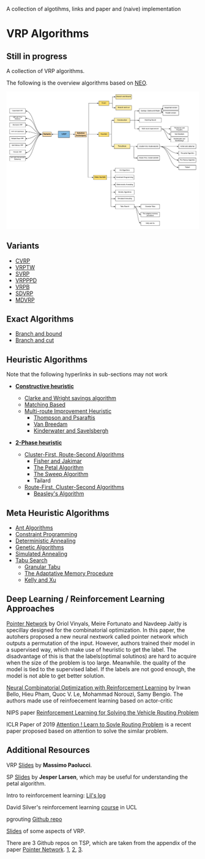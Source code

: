 A collection of algotihms, links and paper and (naive) implementation

# VRP Algorithms
## Still in progress

A collection of VRP algorithms.

The following is the overview algorithms based on [NEO](http://neo.lcc.uma.es/vrp/solution-methods/).

![Overview](https://github.com/4342315yc/VRP-Algorithms/blob/master/Images/Overview.png)

## Variants
* [CVRP](https://github.com/4342315yc/VRP-Algorithms/blob/master/Variants/README.md#capacitated-vrpcvrp)
* [VRPTW](https://github.com/4342315yc/VRP-Algorithms/blob/master/Variants/README.md#vrp-with-time-windowvrptw)
* [SVRP](https://github.com/4342315yc/VRP-Algorithms/blob/master/Variants/README.md#stochastic-vrpsvrp)
* [VRPPPD](https://github.com/4342315yc/VRP-Algorithms/blob/master/Variants/README.md#vrp-with-pick-up-and-deliveringvrppd)
* [VRPB](https://github.com/4342315yc/VRP-Algorithms/blob/master/Variants/README.md#vrp-with-backhaulsvrpb)
* [SDVRP](https://github.com/4342315yc/VRP-Algorithms/blob/master/Variants/README.md#stochastic-vrpsvrp)
* [MDVRP](https://github.com/4342315yc/VRP-Algorithms/blob/master/Variants/README.md#multiple-depot-vrpmdvrp)

## Exact Algorithms
* [Branch and bound](https://github.com/4342315yc/VRP-Algorithms/tree/master/Exact)
* [Branch and cut](https://github.com/4342315yc/VRP-Algorithms/tree/master/Exact)

## Heuristic Algorithms

Note that the following hyperlinks in sub-sections may not work

* **[Constructive heuristic](https://github.com/4342315yc/VRP-Algorithms/tree/master/Heuristic/Constructive)**
  * [Clarke and Wright savings algorithm](https://github.com/4342315yc/VRP-Algorithms/tree/master/Heuristic/Constructive/#clarke-and-wright-savings-algorithm)
  * [Matching Based](https://github.com/4342315yc/VRP-Algorithms/tree/master/Heuristic/Constructive/#matching-based)
  * [Multi-route Improvement Heuristic](https://github.com/4342315yc/VRP-Algorithms/tree/master/Heuristic/Constructive/#multi-route-improvement-heuristic)
    * [Thompson and Psaraftis](https://github.com/4342315yc/VRP-Algorithms/tree/master/Heuristic/Constructive/#thompson-and-psaraftic)
    * [Van Breedam](https://github.com/4342315yc/VRP-Algorithms/tree/master/Heuristic/Constructive/#van-breedam)
    * [Kinderwater and Savelsbergh](https://github.com/4342315yc/VRP-Algorithms/tree/master/Heuristic/Constructive/kinderwater-and-savesbergh)

* **[2-Phase heuristic](https://github.com/4342315yc/VRP-Algorithms/tree/master/Heuristic/2-Phase)**
  * [Cluster-First, Route-Second Algorithms](https://github.com/4342315yc/VRP-Algorithms/tree/master/Heuristic/2-Phase/#cluster-first-route-second-algorithms)
    * [Fisher and Jakimar](https://github.com/4342315yc/VRP-Algorithms/tree/master/Heuristic/2-Phase/#fisher-and-jakimar)
    * [The Petal Algorithm](https://github.com/4342315yc/VRP-Algorithms/tree/master/Heuristic/2-Phase/#the-petal-algorithm)
    * [The Sweep Algorithm](https://github.com/4342315yc/VRP-Algorithms/tree/master/Heuristic/2-Phase/#the-sweep-algorithm)
    * Tailard
  * [Route-First, Cluster-Second Algorithms](https://github.com/4342315yc/VRP-Algorithms/tree/master/Heuristic/2-Phase/#route-first-cluster-second-algorithms)
    * [Beasley's Algorithm](https://github.com/4342315yc/VRP-Algorithms/tree/master/Heuristic/2-Phase/#beasleys-algorithm)

## Meta Heuristic Algorithms
* [Ant Algorithms](https://github.com/4342315yc/VRP-Algorithms/tree/master/Meta-Heuristic#ant-algorithms)
* [Constraint Programming](https://github.com/4342315yc/VRP-Algorithms/tree/master/Meta-Heuristic#constraint-programming)
* [Deterministic Annealing](https://github.com/4342315yc/VRP-Algorithms/tree/master/Meta-Heuristic#deterministic-annealing)
* [Genetic Algorithms](https://github.com/4342315yc/VRP-Algorithms/tree/master/Meta-Heuristic#genetic-algorithms)
* [Simulated Annealing](https://github.com/4342315yc/VRP-Algorithms/tree/master/Meta-Heuristic#simulated-annealing)
* [Tabu Search](https://github.com/4342315yc/VRP-Algorithms/tree/master/Meta-Heuristic#tabu-search)
  * [Granular Tabu](https://github.com/4342315yc/VRP-Algorithms/tree/master/Meta-Heuristic#granular-search)
  * [The Adaptative Memory Procedure](https://github.com/4342315yc/VRP-Algorithms/tree/master/Meta-Heuristic#the-adaptative-memory-procedure)
  * [Kelly and Xu](https://github.com/4342315yc/VRP-Algorithms/tree/master/Meta-Heuristic#kelly-and-xu)
  
## Deep Learning / Reinforcement Learning Approaches

[Pointer Network](https://arxiv.org/pdf/1506.03134.pdf) by Oriol Vinyals, Meire Fortunato and Navdeep Jaitly is specillay designed for the combinatorial optimization. In this paper, the autohers proposed a new neural nextwork called pointer network which outputs a permutation of the input. However, authors trained their model in a supervised way, which make use of heuristic to get the label. The disadvantage of this is that the labels(optimal solutinos) are hard to acquire when the size of the problem is too large. Meanwhile. the quality of the model is tied to the supervised label. If the labels are not good enough, the model is not able to get better solution.

[Neural Combinatorial Optimization with Reinforcement Learning](https://arxiv.org/pdf/1611.09940.pdf) by Irwan Bello, Hieu Pham, Quoc V. Le, Mohammad Norouzi, Samy Bengio. The authors made use of reinfoecement learning based on actor-critic

NIPS paper [Reinforcement Learning for Solving the Vehicle Routing Problem](https://arxiv.org/abs/1802.04240)

ICLR Paper of 2019 [Attention ! Learn to Sovle Routing Problem](https://openreview.net/pdf?id=ByxBFsRqYm) is a recent paper proposed based on attention to solve the similar problem.

## Additional Resources
VRP [Slides](http://www.discovery.dist.unige.it/didattica/LS/VRP.pdf) by **Massimo Paolucci**.

SP [Slides](http://www2.imm.dtu.dk/courses/02735/sppintro.pdf) by **Jesper Larsen**, which may be useful for understanding the petal algorithm.

Intro to reinforcement learning: [Lil's log](https://lilianweng.github.io/lil-log/tag/reinforcement-learning)

David Silver's reinforcement learning [course](http://www0.cs.ucl.ac.uk/staff/d.silver/web/Teaching.html) in UCL 

pgrouting [Github repo](https://github.com/pgRouting/pgrouting/wiki/VRP-Algorithms)

[Slides](https://imada.sdu.dk/~marco/Teaching/Fall2008/DM87/Slides/dm87-lec19-2x2.pdf) of some aspects of VRP.

There are 3 Github repos on TSP, which are taken from the appendix of the paper [Pointer Network](https://arxiv.org/pdf/1506.03134.pdf).
[1](https://github.com/dmishin/tsp-solver), [2](https://github.com/samlbest/traveling-salesman), [3](https://github.com/beckysag/traveling-salesman).
